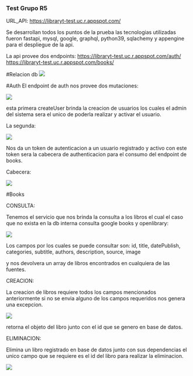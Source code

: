 ### Test Grupo R5

URL_API: https://libraryt-test.uc.r.appspot.com/

Se desarrollan todos los puntos de la prueba las tecnologias utilizadas fueron fastapi, mysql, google, graphql, python39, sqlachemy y appengine para el despliegue de la api.

La api provee dos endpoints:
	https://libraryt-test.uc.r.appspot.com/auth/
	https://libraryt-test.uc.r.appspot.com/books/

#Relacion db 
![](https://storage.googleapis.com/libraryt-test.appspot.com/db.png)

#Auth
El endpoint de auth nos provee dos mutaciones:

![](https://storage.googleapis.com/libraryt-test.appspot.com/create.png)

esta primera createUser brinda la creacion de usuarios los cuales el admin del sistema sera el unico de poderla realizar y activar el usuario.

La segunda:

![](https://storage.googleapis.com/libraryt-test.appspot.com/auth1.png)

Nos da un token de autenticacion a un usuario registrado y activo con este token sera la cabecera de authenticacion para el consumo del endpoint de books.

Cabecera:

![](https://storage.googleapis.com/libraryt-test.appspot.com/token.png)

#Books

CONSULTA:

Tenemos el servicio que nos brinda la consulta a los libros el cual el caso que no exista en la db interna consulta google books y openlibrary:

![](https://storage.googleapis.com/libraryt-test.appspot.com/query_books.png)

Los campos por los cuales se puede consultar son:
	 id,
	 title,
	 datePublish,
	 categories,
	 subtitle,
	 authors,
	 description,
	 source,
	 image

y nos devolvera un array de libros encontrados en cualquiera de las fuentes.

CREACION:

La creacion de libros requiere todos los campos mencionados anteriormente si no se envia alguno de los campos requeridos nos genera una excepcion.

![](https://storage.googleapis.com/libraryt-test.appspot.com/insert_books.png)

retorna el objeto del libro junto con el id que se genero en base de datos.

ELIMINACION:

Elimina un libro registrado en base de datos junto con sus dependencias el unico campo que se requiere es el id del libro para realizar la eliminacion.

![](https://storage.googleapis.com/libraryt-test.appspot.com/delete_books.png)